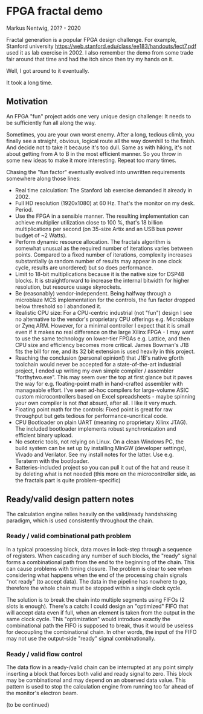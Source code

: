 # FPGA fractal demo
Markus Nentwig, 20?? - 2020

Fractal generation is a popular FPGA design challenge. 
For example, Stanford university 
https://web.stanford.edu/class/ee183/handouts/lect7.pdf
used it as lab exercise in 2002. I also remember the demo from some trade fair around that time and had the itch since then try my hands on it.

Well, I got around to it eventually. 

It took a long time.

## Motivation
An FPGA "fun" project adds one very unique design challenge: It needs to be sufficiently fun all along the way. 

Sometimes, you are your own worst enemy. After a long, tedious climb, you finally see a straight, obvious, logical route all the way downhill to the finish. 
And decide not to take it because it's too dull. Same as with hiking, it's not about getting from A to B in the most efficient manner. 
So you throw in some new ideas to make it more interesting. Repeat too many times.

Chasing the "fun factor" eventually evolved into unwritten requirements somewhere along those lines:

* Real time calculation: The Stanford lab exercise demanded it already in 2002.
* Full HD resolution (1920x1080) at 60 Hz. That's the monitor on my desk. Period.
* Use the FPGA in a sensible manner. The resulting implementation can achieve multiplier utilization close to 100 %, that's 18 billion multiplications per second (on 35-size Artix and an USB bus power budget of ~2 Watts).	
* Perform dynamic resource allocation. The fractals algorithm is somewhat unusual as the required number of iterations varies between points. Compared to a fixed number of iterations, complexity increases substantially (a random number of results may appear in one clock cycle, results are unordered) but so does performance.
* Limit to 18-bit multiplications because it is the native size for DSP48 blocks. It is straightforward to increase the internal bitwidth for higher resolution, but resource usage skyrockets.
* Be (reasonably) vendor-independent. Being halfway through a microblaze MCS implementation for the controls, the fun factor dropped below threshold so I abandoned it.
* Realistic CPU size: For a CPU-centric industrial (not "fun") design I see no alternative to the vendor's proprietary CPU offerings e.g. Microblaze or Zynq ARM. However, for a minimal controller I expect that it is small even if it makes no real difference on the large Xilinx FPGA - I may want to use the same technology on lower-tier FPGAs e.g. Lattice, and then CPU size and efficiency becomes more critical. James Bowman's J1B fits the bill for me, and its 32 bit extension is used heavily in this project.
* Reaching the conclusion (personal opinion!) that J1B's native gforth toolchain would never be accepted for a state-of-the-art industrial project, I ended up writing my own simple compiler / assembler "forthytwo.exe". This may seem over the top at first glance but it paves the way for e.g. floating-point math in hand-crafted assembler with manageable effort. I've seen ad-hoc compilers for large-volume ASIC custom microcontrollers based on Excel spreadsheets - maybe spinning your own compiler is not _that_ absurd, after all. I like it very much.
* Floating point math for the controls: Fixed point is great for raw throughput but gets tedious for performance-uncritical code.
* CPU Bootloader on plain UART (meaning no proprietary Xilinx JTAG). The included bootloader implements robust synchronization and efficient binary upload.
* No esoteric tools, not relying on Linux. On a clean Windows PC, the build system can be set up by installing MinGW (developer settings), Vivado and Verilator. See my install notes for the latter. Use e.g. Teraterm with the bootloader.
* Batteries-included project so you can pull it out of the hat and reuse it by deleting what is not needed (this more on the microcontroller side, as the fractals part is quite problem-specific)

## Ready/valid design pattern notes
The calculation engine relies heavily on the valid/ready handshaking paradigm, which is used consistently throughout the chain.

### Ready / valid combinational path problem
In a typical processing block, data moves in lock-step through a sequence of registers. 
When cascading any number of such blocks, the "ready" signal forms a combinational path from the end to the beginning of the chain. This can cause problems with timing closure.
The problem is clear to see when considering what happens when the end of the processing chain signals "not ready" (to accept data). 
The data in the pipeline has nowhere to go, therefore the whole chain must be stopped within a single clock cycle.

The solution is to break the chain into multiple segments using FIFOs (2 slots is enough).
There's a catch: I could design an "optimized" FIFO that will accept data even if full, when an element is taken from the output in the same clock cycle.
This "optimization" would introduce exactly the combinational path the FIFO is supposed to break, thus it would be useless for decoupling the combinational chain.
In other words, the input of the FIFO may not use the output-side "ready" signal combinationally.

### Ready / valid flow control
The data flow in a ready-/valid chain can be interrupted at any point simply inserting a block that forces both valid and ready signal to zero.
This block may be combinational and may depend on an observed data value. 
This pattern is used to stop the calculation engine from running too far ahead of the monitor's electron beam.

(to be continued)